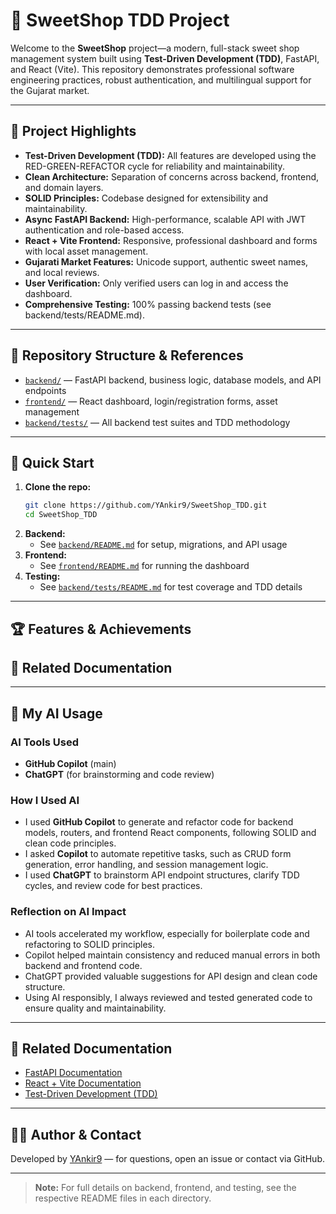 # 🍬 SweetShop TDD Project

Welcome to the **SweetShop** project—a modern, full-stack sweet shop management system built using **Test-Driven Development (TDD)**, FastAPI, and React (Vite). This repository demonstrates professional software engineering practices, robust authentication, and multilingual support for the Gujarat market.

---

## 🚀 Project Highlights

- **Test-Driven Development (TDD):** All features are developed using the RED-GREEN-REFACTOR cycle for reliability and maintainability.
- **Clean Architecture:** Separation of concerns across backend, frontend, and domain layers.
- **SOLID Principles:** Codebase designed for extensibility and maintainability.
- **Async FastAPI Backend:** High-performance, scalable API with JWT authentication and role-based access.
- **React + Vite Frontend:** Responsive, professional dashboard and forms with local asset management.
- **Gujarati Market Features:** Unicode support, authentic sweet names, and local reviews.
- **User Verification:** Only verified users can log in and access the dashboard.
- **Comprehensive Testing:** 100% passing backend tests (see backend/tests/README.md).

---

## 📂 Repository Structure & References

- [`backend/`](./backend/README.md) — FastAPI backend, business logic, database models, and API endpoints
- [`frontend/`](./frontend/README.md) — React dashboard, login/registration forms, asset management
- [`backend/tests/`](./backend/tests/README.md) — All backend test suites and TDD methodology

---

## 📝 Quick Start

1. **Clone the repo:**
   ```bash
   git clone https://github.com/YAnkir9/SweetShop_TDD.git
   cd SweetShop_TDD
   ```
2. **Backend:**
   - See [`backend/README.md`](./backend/README.md) for setup, migrations, and API usage
3. **Frontend:**
   - See [`frontend/README.md`](./frontend/README.md) for running the dashboard
4. **Testing:**
   - See [`backend/tests/README.md`](./backend/tests/README.md) for test coverage and TDD details

---

## 🏆 Features & Achievements

## 🔗 Related Documentation

---

## 🤖 My AI Usage

### AI Tools Used
- **GitHub Copilot** (main)
- **ChatGPT** (for brainstorming and code review)

### How I Used AI
- I used **GitHub Copilot** to generate and refactor code for backend models, routers, and frontend React components, following SOLID and clean code principles.
- I asked **Copilot** to automate repetitive tasks, such as CRUD form generation, error handling, and session management logic.
- I used **ChatGPT** to brainstorm API endpoint structures, clarify TDD cycles, and review code for best practices.

### Reflection on AI Impact
- AI tools accelerated my workflow, especially for boilerplate code and refactoring to SOLID principles.
- Copilot helped maintain consistency and reduced manual errors in both backend and frontend code.
- ChatGPT provided valuable suggestions for API design and clean code structure.
- Using AI responsibly, I always reviewed and tested generated code to ensure quality and maintainability.

---

## 🔗 Related Documentation

 - [FastAPI Documentation](https://fastapi.tiangolo.com/)
 - [React + Vite Documentation](https://vitejs.dev/guide/)
- [Test-Driven Development (TDD)](https://en.wikipedia.org/wiki/Test-driven_development)

---

## 👨‍💻 Author & Contact

Developed by [YAnkir9](https://github.com/YAnkir9) — for questions, open an issue or contact via GitHub.

---

> **Note:** For full details on backend, frontend, and testing, see the respective README files in each directory.

